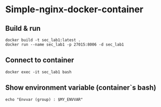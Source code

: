 # Simple-nginx-docker-container
## Build & run
```
docker build -t sec_lab1:latest .
docker run --name sec_lab1 -p 27015:8006 -d sec_lab1
```

## Connect to container
```
docker exec -it sec_lab1 bash
```

## Show environment variable (container`s bash)
```
echo "Envvar (group) : $MY_ENVVAR"
```
